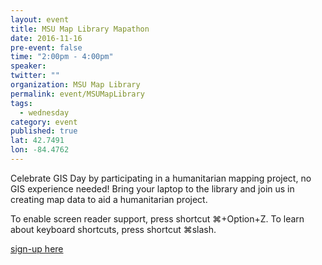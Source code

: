 ```yaml
---
layout: event
title: MSU Map Library Mapathon
date: 2016-11-16
pre-event: false
time: "2:00pm - 4:00pm"
speaker: 
twitter: ""
organization: MSU Map Library
permalink: event/MSUMapLibrary
tags: 
  - wednesday
category: event
published: true
lat: 42.7491
lon: -84.4762
---
```


Celebrate GIS Day by participating in a humanitarian mapping project, no GIS experience needed! 
Bring your laptop to the library and join us in creating map data to aid a humanitarian project.

To enable screen reader support, press shortcut ⌘+Option+Z. To learn about keyboard shortcuts, press shortcut ⌘slash.

[sign-up here](http://bookings.lib.msu.edu/event/2791873)
